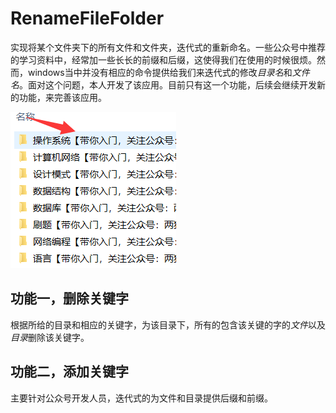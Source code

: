 # RenameFileFolder
  实现将某个文件夹下的所有文件和文件夹，迭代式的重新命名。一些公众号中推荐的学习资料中，经常加一些长长的前缀和后缀，这使得我们在使用的时候很烦。然而，windows当中并没有相应的命令提供给我们来迭代式的修改*目录名*和*文件名*。面对这个问题，本人开发了该应用。目前只有这一个功能，后续会继续开发新的功能，来完善该应用。
  
  ![image](https://github.com/Jmt1995/RenameFileFolder/blob/master/images/motivation.png)

 
 ## 功能一，删除关键字
 根据所给的目录和相应的关键字，为该目录下，所有的包含该关键的字的*文件*以及*目录*删除该关键字。
 ## 功能二，添加关键字 
 主要针对公众号开发人员，迭代式的为文件和目录提供后缀和前缀。
